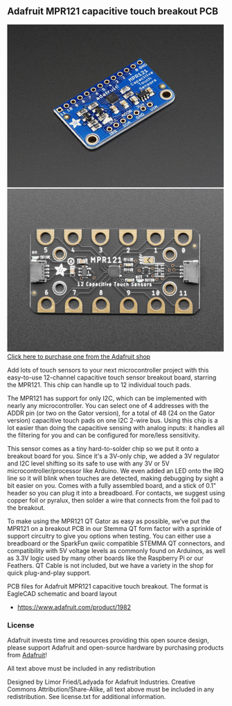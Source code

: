 ## Adafruit MPR121 capacitive touch breakout PCB
<a href="http://www.adafruit.com/products/1982"><img src="assets/image.jpg?raw=true" width="500px"><br/>
<a href="http://www.adafruit.com/products/1982"><img src="assets/4830.jpg?raw=true" width="500px"><br/>
Click here to purchase one from the Adafruit shop</a>

Add lots of touch sensors to your next microcontroller project with this easy-to-use 12-channel capacitive touch sensor breakout board, starring the MPR121. This chip can handle up to 12 individual touch pads.

The MPR121 has support for only I2C, which can be implemented with nearly any microcontroller. You can select one of 4 addresses with the ADDR pin (or two on the Gator version), for a total of 48 (24 on the Gator version) capacitive touch pads on one I2C 2-wire bus. Using this chip is a lot easier than doing the capacitive sensing with analog inputs: it handles all the filtering for you and can be configured for more/less sensitivity.

This sensor comes as a tiny hard-to-solder chip so we put it onto a breakout board for you. Since it's a 3V-only chip, we added a 3V regulator and I2C level shifting so its safe to use with any 3V or 5V microcontroller/processor like Arduino. We even added an LED onto the IRQ line so it will blink when touches are detected, making debugging by sight a bit easier on you. Comes with a fully assembled board, and a stick of 0.1" header so you can plug it into a breadboard. For contacts, we suggest using copper foil or pyralux, then solder a wire that connects from the foil pad to the breakout.

To make using the MPR121 QT Gator as easy as possible, we’ve put the MPR121 on a breakout PCB in our Stemma QT form factor with a sprinkle of support circuitry to give you options when testing. You can either use a breadboard or the SparkFun qwiic compatible STEMMA QT connectors, and compatibility with 5V voltage levels as commonly found on Arduinos, as well as 3.3V logic used by many other boards like the Raspberry Pi or our Feathers. QT Cable is not included, but we have a variety in the shop for quick plug-and-play support.

PCB files for Adafruit MPR121 capacitive touch breakout. The format is EagleCAD schematic and board layout
- https://www.adafruit.com/product/1982

### License

Adafruit invests time and resources providing this open source design, please support Adafruit and open-source hardware by purchasing products from [Adafruit](https://www.adafruit.com)!

All text above must be included in any redistribution

Designed by Limor Fried/Ladyada for Adafruit Industries.
Creative Commons Attribution/Share-Alike, all text above must be included in any redistribution.
See license.txt for additional information.
